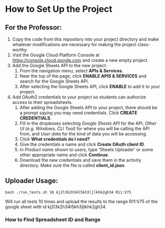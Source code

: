 # How to Set Up the Project

## For the Professor:
1. Copy the code from this repository into your project directory and make whatever modifications are necessary for making the project class-worthy.
2. Visit the Google Cloud Platform Console at <https://console.cloud.google.com> and create a new empty project.
3. Add the Google Sheets API to the new project:
   1. From the navigation menu, select **APIs & Services**.
   2. Near the top of the page, click **ENABLE APIS & SERVICES** and search for the Google Sheets API.
   3. After selecting the Google Sheets API, click **ENABLE** to add it to your project.
4. Add OAuth2 credentials to your project so students can authorize access to their spreadsheets.
   1. After adding the Google Sheets API to your project, there should be a prompt saying you may need credentials. Click **CREATE CREDENTIALS**.
   2. Fill in the dropboxes selecting *Google Sheets API* for the API, *Other UI (e.g. Windows, CLI Tool)* for where you will be calling the API from, and *User data* for the kind of data you will be accessing.
   3. Click **What credentials do I need?**
   4. Give the credentials a name and click **Create OAuth client ID**.
   5. In *Product name shown to users*, type 'Sheets Uploader' or some other appropriate name and click **Continue**.
   6. Download the new credentials and save them in the activity directory. Make sure the file is called **client_id.json**.

## Uploader Usage:
```console
bash ./run_tests.sh 10 kj2l3k2h34l5kh3ljlkhk2gh34 R11:V75
```
Will run all tests 10 times and upload the results to the range R11:V75 of the google sheet with id kj2l3k2h34l5kh3ljlkhk2gh34.

### How to Find Spreadsheet ID and Range
